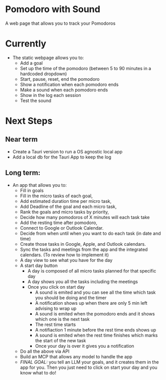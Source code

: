 # Pomodoro with Sound
A web page that allows you to track your Pomodoros
# Currently
- The static webpage allows you to:
  - Add a goal
  - Set up the time of the pomodoro (between 5 to 90 minutes in a hardcoded dropdown)
  - Start, pause, reset, end the pomodoro
  - Show a notification when each pomodoro ends
  - Make a sound when each pomodoro ends
  - Show in the log each session
  - Test the sound

# Next Steps
## Near term
  - Create a Tauri version to run a OS agnostic local app
  - Add a local db for the Tauri App to keep the log
## Long term:
  - An app that allows you to:
    - Fill in goals
    - Fill in the micro tasks of each goal,
    - Add estimated duration time per micro task,
    - Add Deadline of the goal and each micro task,
    - Rank the goals and micro tasks by priority,
    - Decide how many pomodoros of X minutes will each task take
    - Add the resting time after pomodoro,
    - Connect to Google or Outlook Calendar.
    - Decide from when until when you want to do each task (in date and time)
    - Create those tasks in Google, Apple, and Outlook calendars.
    - Sync the tasks and meetings from the app and the integrated calendars. (To review how to implement it)
    - A day view to see what you have for the day
    - A start day button
      - A day is composed of all micro tasks planned for that specific day
      - A day shows you all the tasks including the meetings
      - Once you click on start day
        - A sound is emited and you can see all the time which task you should be doing and the timer
        - A notification shows up when there are only 5 min left advising to wrap up
        - A sound is emited when the pomodoro ends and it shows which one is the next task
        - The rest time starts
        - A notifiaction 1 minute before the rest time ends shows up
        - A sound is emited when the rest time finishes which marks the start of the new task
        - Once your day is over it gives you a notification
    - Do all the above via API
    - Build an MCP that allows any model to handle the app
    - *FINAL GOAL:* you tell an LLM your goals, and it creates them in the app for you. Then you just need to click on start your day and you know what to do!
